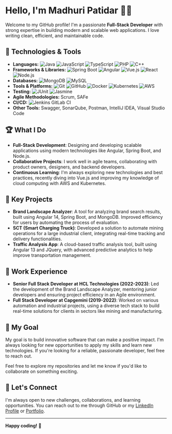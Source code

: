 # Hello, I'm Madhuri Patidar 👩‍💻

Welcome to my GitHub profile! I'm a passionate **Full-Stack Developer** with strong expertise in building modern and scalable web applications. I love writing clean, efficient, and maintainable code.

## 🔧 Technologies & Tools

- **Languages:** ![Java](https://img.shields.io/badge/Java-ED8B00?style=for-the-badge&logo=java&logoColor=white) ![JavaScript](https://img.shields.io/badge/JavaScript-F7DF1E?style=for-the-badge&logo=javascript&logoColor=black) ![TypeScript](https://img.shields.io/badge/TypeScript-007ACC?style=for-the-badge&logo=typescript&logoColor=white) ![PHP](https://img.shields.io/badge/PHP-777BB4?style=for-the-badge&logo=php&logoColor=white) ![C++](https://img.shields.io/badge/C++-00599C?style=for-the-badge&logo=cplusplus&logoColor=white)
- **Frameworks & Libraries:** ![Spring Boot](https://img.shields.io/badge/Spring%20Boot-6DB33F?style=for-the-badge&logo=spring-boot&logoColor=white) ![Angular](https://img.shields.io/badge/Angular-DD0031?style=for-the-badge&logo=angular&logoColor=white) ![Vue.js](https://img.shields.io/badge/Vue.js-35495E?style=for-the-badge&logo=vue.js&logoColor=4FC08D) ![React](https://img.shields.io/badge/React-20232A?style=for-the-badge&logo=react&logoColor=61DAFB) ![Node.js](https://img.shields.io/badge/Node.js-339933?style=for-the-badge&logo=nodedotjs&logoColor=white)
- **Databases:** ![MongoDB](https://img.shields.io/badge/MongoDB-4EA94B?style=for-the-badge&logo=mongodb&logoColor=white) ![MySQL](https://img.shields.io/badge/MySQL-4479A1?style=for-the-badge&logo=mysql&logoColor=white)
- **Tools & Platforms:** ![Git](https://img.shields.io/badge/Git-F05032?style=for-the-badge&logo=git&logoColor=white) ![GitHub](https://img.shields.io/badge/GitHub-181717?style=for-the-badge&logo=github&logoColor=white) ![Docker](https://img.shields.io/badge/Docker-2496ED?style=for-the-badge&logo=docker&logoColor=white) ![Kubernetes](https://img.shields.io/badge/Kubernetes-326CE5?style=for-the-badge&logo=kubernetes&logoColor=white) ![AWS](https://img.shields.io/badge/Amazon%20AWS-232F3E?style=for-the-badge&logo=amazon-aws&logoColor=white)
- **Testing:** ![JUnit](https://img.shields.io/badge/JUnit-25A162?style=for-the-badge&logo=junit5&logoColor=white) ![Jasmine](https://img.shields.io/badge/Jasmine-8A4182?style=for-the-badge&logo=jasmine&logoColor=white)
- **Agile Methodologies:** Scrum, SAFe
- **CI/CD:** ![Jenkins](https://img.shields.io/badge/Jenkins-D24939?style=for-the-badge&logo=jenkins&logoColor=white) GitLab CI
- **Other Tools:** Swagger, SonarQube, Postman, IntelliJ IDEA, Visual Studio Code

## 🏆 What I Do

- **Full-Stack Development**: Designing and developing scalable applications using modern technologies like Angular, Spring Boot, and Node.js.
- **Collaborative Projects**: I work well in agile teams, collaborating with product owners, designers, and backend developers.
- **Continuous Learning**: I'm always exploring new technologies and best practices, recently diving into Vue.js and improving my knowledge of cloud computing with AWS and Kubernetes.

## 📂 Key Projects

- **Brand Landscape Analyzer**: A tool for analyzing brand search results, built using Angular 14, Spring Boot, and MongoDB. Improved efficiency for users by automating the process of evaluation.
- **SCT (Smart Charging Truck)**: Developed a solution to automate mining operations for a large industrial client, integrating real-time tracking and delivery functionalities.
- **Traffic Analysis App**: A cloud-based traffic analysis tool, built using Angular 13 and JQuery, with advanced predictive analytics to help improve transportation management.

## 💼 Work Experience

- **Senior Full Stack Developer at HCL Technologies (2022-2023)**: Led the development of the Brand Landscape Analyzer, mentoring junior developers and ensuring project efficiency in an Agile environment.
- **Full Stack Developer at Capgemini (2019-2022)**: Worked on various automation and industrial projects, using a diverse tech stack to build real-time solutions for clients in sectors like mining and manufacturing.

## 🚀 My Goal

My goal is to build innovative software that can make a positive impact. I'm always looking for new opportunities to apply my skills and learn new technologies. If you're looking for a reliable, passionate developer, feel free to reach out.

Feel free to explore my repositories and let me know if you'd like to collaborate on something exciting.

## 🔗 Let's Connect

I'm always open to new challenges, collaborations, and learning opportunities. You can reach out to me through GitHub or my [LinkedIn Profile](https://www.linkedin.com/in/madhuri-fullstack-developer/) or [Portfolio](https://madhuripatidar.mystrikingly.com).

---

**Happy coding!** 🎉